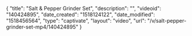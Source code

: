 {
    "title": "Salt & Pepper Grinder Set",
    "description": "",
    "videoid": "140424895",
    "date_created": "1518124122",
    "date_modified": "1518456564",
    "type": "captivate",
    "layout": "video",
    "url": "\/v\/salt-pepper-grinder-set-mp4\/140424895"
}